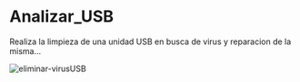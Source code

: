 # Analizar_USB
Realiza la limpieza de una unidad USB en busca de virus y reparacion de la misma...


![eliminar-virusUSB](https://github.com/gohset/Analizar_USB/assets/76674375/9248d88b-2c9e-4c92-9429-b71945c399d2)
